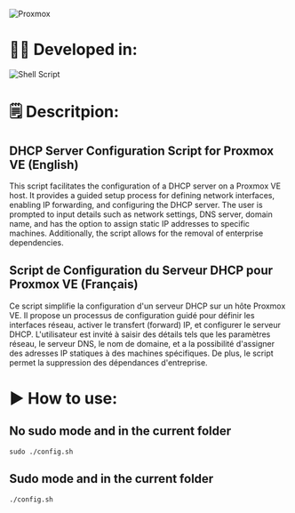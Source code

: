 ![Proxmox](https://logovectorseek.com/wp-content/uploads/2021/10/proxmox-server-solutions-gmbh-logo-vector.png)

# 👨‍💻 Developed in:
![Shell Script](https://img.shields.io/badge/shell_script-%23121011.svg?style=for-the-badge&logo=gnu-bash&logoColor=white)

# 🗒️ Descritpion:

## DHCP Server Configuration Script for Proxmox VE (English)

This script facilitates the configuration of a DHCP server on a Proxmox VE host. It provides a guided setup process for defining network interfaces, enabling IP forwarding, and configuring the DHCP server. The user is prompted to input details such as network settings, DNS server, domain name, and has the option to assign static IP addresses to specific machines. Additionally, the script allows for the removal of enterprise dependencies.

## Script de Configuration du Serveur DHCP pour Proxmox VE (Français)

Ce script simplifie la configuration d'un serveur DHCP sur un hôte Proxmox VE. Il propose un processus de configuration guidé pour définir les interfaces réseau, activer le transfert (forward) IP, et configurer le serveur DHCP. L'utilisateur est invité à saisir des détails tels que les paramètres réseau, le serveur DNS, le nom de domaine, et a la possibilité d'assigner des adresses IP statiques à des machines spécifiques. De plus, le script permet la suppression des dépendances d'entreprise.

# ▶ How to use:
## No sudo mode and in the current folder

    sudo ./config.sh
## Sudo mode and in the current folder

    ./config.sh

